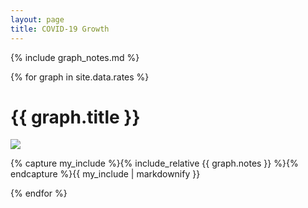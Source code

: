 ```yaml
---
layout: page
title: COVID-19 Growth
---
```


{% include graph_notes.md %}

{% for graph in site.data.rates %}
  <h1 id="{{ graph.title }}">{{ graph.title }}</h1>
  <img src="{{ graph.url }}" />
  <p>{% capture my_include %}{% include_relative {{ graph.notes }} %}{% endcapture %}{{ my_include | markdownify }}</p>
{% endfor %}
